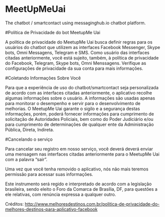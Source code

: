 # MeetUpMeUai
The chatbot / smartcontact using messaginghub.io chatbot platform.

#Política de Privacidade do bot MeetupMe Uai

A política de privacidade do MeetupMe Uai busca definir regras para os usuários do chatbot que utilizem as interfaces Facebook Messenger, Skype bots, Omni Messagens, Telegram e SMS. Como usuário das interfaces citadas anteriormente, você está sujeito, também, à política de privacidade do Facebook, Telegram, Skype bots, Omni Menssagens. Verifique as configurações de privacidade da sua conta para mais informações.

#Coletando Informações Sobre Você

Para que a experiência de uso do chatbot/smartcontact seja personalizada de acordo com as interfaces citadas anteriormente, o aplicativo recolhe algumas informações sobre o usuário. A informações são usadas apenas para monitorar o desempenho e servir para o desenvolvimento de melhorias. O MeetupMe Uai garante o sigilo e a segurança destas informações, porém, poderá fornecer informações para cumprimento de solicitação de Autoridades Policiais, bem como do Poder Judiciário e/ou para cumprimento de determinações de qualquer ente da Administração Pública, Direta, Indireta.

#Cancelando o serviço

Para cancelar seu registro em nosso serviço, você deverá deverá enviar uma mensagem nas interfaces citadas anteriormente para o MeetupMe Uai com a palavra “sair”.

Uma vez que você tenha removido o aplicativo, nós não mais teremos permissão para acessar suas informações.

Este instrumento será regido e interpretado de acordo com a legislação brasileira, sendo eleito o Foro da Comarca de Brasília, DF, para questões a ele relativas, com renúncia expressa a qualquer outro.

Créditos: http://www.melhoresdestinos.com.br/politica-de-privacidade-do-melhores-destinos-para-aplicativo-facebook
